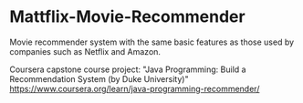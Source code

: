 # Mattflix-Movie-Recommender
Movie recommender system with the same basic features as those used by companies such as Netflix and Amazon.

Coursera capstone course project: "Java Programming: Build a Recommendation System (by Duke University)"
https://www.coursera.org/learn/java-programming-recommender/

